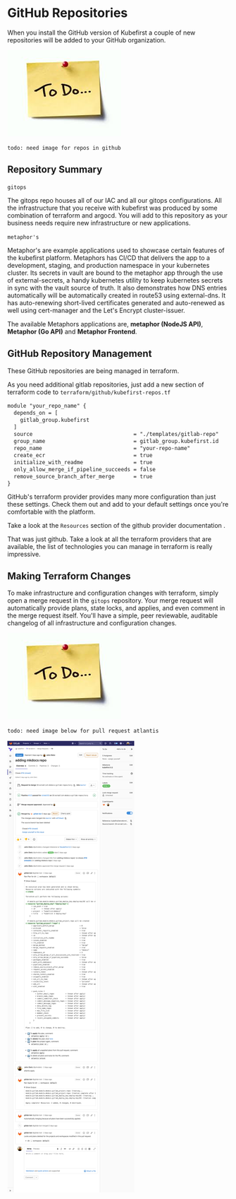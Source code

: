 # GitHub Repositories

When you install the GitHub version of Kubefirst a couple of new repositories will be added to your GitHub organization.

![](../../img/todo.jpeg)

`todo: need image for repos in github`

## Repository Summary

`gitops`

The gitops repo houses all of our IAC and all our gitops configurations. All the infrastructure that you receive with kubefirst was produced by some combination of terraform and argocd. You will add to this repository as your business needs require new infrastructure or new applications.

`metaphor's`

Metaphor's are example applications used to showcase certain features of the kubefirst platform. Metaphors has CI/CD
that delivers the app to a development, staging, and production namespace in your kubernetes cluster. Its secrets in
vault are bound to the metaphor app through the use of external-secrets, a handy kubernetes utility to keep kubernetes
secrets in sync with the vault source of truth. It also demonstrates how DNS entries automatically will be automatically
created in route53 using external-dns. It has auto-renewing short-lived certificates generated and auto-renewed as well
using cert-manager and the Let's Encrypt cluster-issuer.

The available Metaphors applications are, **metaphor (NodeJS API)**, **Metaphor (Go API)** and **Metaphor Frontend**.

## GitHub Repository Management

These GitHub repositories are being managed in terraform.

As you need additional gitlab repositories, just add a new section of terraform code to `terraform/github/kubefirst-repos.tf`
```
module "your_repo_name" {
  depends_on = [
    gitlab_group.kubefirst
  ]
  source                                = "./templates/gitlab-repo"
  group_name                            = gitlab_group.kubefirst.id
  repo_name                             = "your-repo-name"
  create_ecr                            = true
  initialize_with_readme                = true
  only_allow_merge_if_pipeline_succeeds = false
  remove_source_branch_after_merge      = true
}
```

GitHub's terraform provider provides many more configuration than just these settings. Check them out and add to your 
default settings once you're comfortable with the platform.

Take a look at the `Resources` section of the github provider documentation 
[](https://registry.terraform.io/providers/integrations/github/latest/docs).

That was just github. Take a look at all the terraform providers that are available, the list of technologies you can 
manage in terraform is really impressive. [](https://www.terraform.io/docs/providers/index.html)

## Making Terraform Changes

To make infrastructure and configuration changes with terraform, simply open a merge request in the `gitops` repository.
Your merge request will automatically provide plans, state locks, and applies, and even comment in the merge request 
itself. You'll have a simple, peer reviewable, auditable changelog of all infrastructure and configuration changes.

![](../../img/todo.jpeg)

`todo: need image below for pull request atlantis`

![](../../img/kubefirst/gitlab-repositories/terraform-atlantis-merge-request.png)
